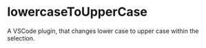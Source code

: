 # lowercaseToUpperCase
A VSCode plugin, that changes lower case to upper case within the selection.
